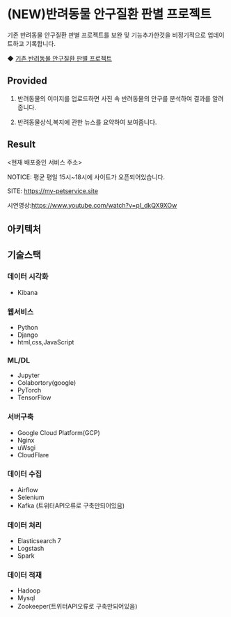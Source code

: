 # (NEW)반려동물 안구질환 판별 프로젝트 

기존 반려동물 안구질환 판별 프로젝트를 보완 및 기능추가한것을 비정기적으로 업데이트하고 기록합니다.

◆ [기존 반려동물 안구질환 판별 프로젝트](https://github.com/LeNaHod/petservice)

## Provided

1. 반려동물의 이미지를 업로드하면 사진 속 반려동물의 안구를 분석하여 결과를 알려줍니다.

2. 반려동물상식,복지에 관한 뉴스를 요약하여 보여줍니다.

## Result

<현재 배포중인 서비스 주소>

NOTICE: 평균 평일 15시~18시에 사이트가 오픈되어있습니다.

SITE: https://my-petservice.site

시연영상:https://www.youtube.com/watch?v=pI_dkQX9XOw

## 아키텍처



## 기술스택

### 데이터 시각화
- Kibana

### 웹서비스

- Python
- Django
- html,css,JavaScript

### ML/DL

- Jupyter
- Colabortory(google)
- PyTorch
- TensorFlow

### 서버구축

- Google Cloud Platform(GCP)
- Nginx
- uWsgi
- CloudFlare

### 데이터 수집

- Airflow
- Selenium
- Kafka (트위터API오류로 구축만되어있음)

### 데이터 처리

- Elasticsearch 7
- Logstash
- Spark

### 데이터 적재

- Hadoop
- Mysql
- Zookeeper(트위터API오류로 구축만되어있음)
